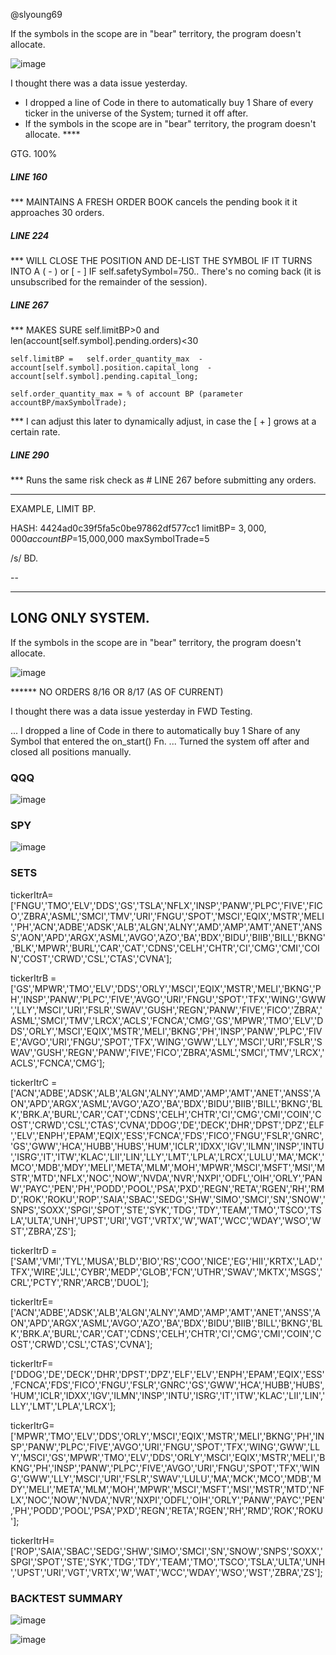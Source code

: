 @slyoung69


If the symbols in the scope are in "bear" territory, the program doesn't allocate.

![image](https://github.com/bdincerTrader/Fauconberg1/assets/127531384/a5a77712-6ce8-4830-8923-c941de511672)



I thought there was a data issue yesterday.
- I dropped a line of Code in there to automatically buy 1 Share of every ticker in the universe of the System; turned it off after.
- If the symbols in the scope are in "bear" territory, the program doesn't allocate. ****

GTG. 100%

##### LINE 160
*** MAINTAINS A FRESH ORDER BOOK
cancels the pending book it it approaches 30 orders.


##### LINE 224
*** WILL  CLOSE THE POSITION AND DE-LIST THE SYMBOL IF IT TURNS INTO A ( - ) or [ - ]
IF self.safetySymbol=750.. There's no coming back (it is unsubscribed for the remainder of the session).


##### LINE 267

*** MAKES SURE self.limitBP>0 and len(account[self.symbol].pending.orders)<30

    self.limitBP =   self.order_quantity_max  -   account[self.symbol].position.capital_long  -  account[self.symbol].pending.capital_long;

    self.order_quantity_max = % of account BP (parameter accountBP/maxSymbolTrade);

*** I can adjust this later to dynamically adjust, in case the [ + ] grows at a certain rate.


##### LINE 290
*** Runs the same risk check as # LINE 267 before submitting any orders.

-------------

EXAMPLE, LIMIT BP.

HASH: 4424ad0c39f5fa5c0be97862df577cc1
    limitBP= $3,000,000
    accountBP=$15,000,000
    maxSymbolTrade=5

/s/ BD.



--

***** 

## LONG ONLY SYSTEM.


If the symbols in the scope are in "bear" territory, the program doesn't allocate.

![image](https://github.com/bdincerTrader/Fauconberg1/assets/127531384/a5a77712-6ce8-4830-8923-c941de511672)



****** NO ORDERS 8/16 OR 8/17 (AS OF CURRENT)

I thought there was a data issue yesterday in FWD Testing.

... I dropped a line of Code in there to automatically buy 1 Share of any Symbol that entered the on_start() Fn.
... Turned the system off after and closed all positions manually.

   
### QQQ

![image](https://github.com/bdincerTrader/Fauconberg1/assets/127531384/f95f7686-877d-4395-8a1f-f3d6763f92bd)


### SPY
![image](https://github.com/bdincerTrader/Fauconberg1/assets/127531384/6196a24c-c272-4d31-8ae5-bee5e804c06c)


### SETS
    
tickerItrA=['FNGU','TMO','ELV','DDS','GS','TSLA','NFLX','INSP','PANW','PLPC','FIVE','FICO','ZBRA','ASML','SMCI','TMV','URI','FNGU','SPOT','MSCI','EQIX','MSTR','MELI','PH','ACN','ADBE','ADSK','ALB','ALGN','ALNY','AMD','AMP','AMT','ANET','ANSS','AON','APD','ARGX','ASML','AVGO','AZO','BA','BDX','BIDU','BIIB','BILL','BKNG','BLK','MPWR','BURL','CAR','CAT','CDNS','CELH','CHTR','CI','CMG','CMI','COIN','COST','CRWD','CSL','CTAS','CVNA'];
    
tickerItrB = ['GS','MPWR','TMO','ELV','DDS','ORLY','MSCI','EQIX','MSTR','MELI','BKNG','PH','INSP','PANW','PLPC','FIVE','AVGO','URI','FNGU','SPOT','TFX','WING','GWW','LLY','MSCI','URI','FSLR','SWAV','GUSH','REGN','PANW','FIVE','FICO','ZBRA','ASML','SMCI','TMV','LRCX','ACLS','FCNCA','CMG','GS','MPWR','TMO','ELV','DDS','ORLY','MSCI','EQIX','MSTR','MELI','BKNG','PH','INSP','PANW','PLPC','FIVE','AVGO','URI','FNGU','SPOT','TFX','WING','GWW','LLY','MSCI','URI','FSLR','SWAV','GUSH','REGN','PANW','FIVE','FICO','ZBRA','ASML','SMCI','TMV','LRCX','ACLS','FCNCA','CMG'];
    
tickerItrC = ['ACN','ADBE','ADSK','ALB','ALGN','ALNY','AMD','AMP','AMT','ANET','ANSS','AON','APD','ARGX','ASML','AVGO','AZO','BA','BDX','BIDU','BIIB','BILL','BKNG','BLK','BRK.A','BURL','CAR','CAT','CDNS','CELH','CHTR','CI','CMG','CMI','COIN','COST','CRWD','CSL','CTAS','CVNA','DDOG','DE','DECK','DHR','DPST','DPZ','ELF','ELV','ENPH','EPAM','EQIX','ESS','FCNCA','FDS','FICO','FNGU','FSLR','GNRC','GS','GWW','HCA','HUBB','HUBS','HUM','ICLR','IDXX','IGV','ILMN','INSP','INTU','ISRG','IT','ITW','KLAC','LII','LIN','LLY','LMT','LPLA','LRCX','LULU','MA','MCK','MCO','MDB','MDY','MELI','META','MLM','MOH','MPWR','MSCI','MSFT','MSI','MSTR','MTD','NFLX','NOC','NOW','NVDA','NVR','NXPI','ODFL','OIH','ORLY','PANW','PAYC','PEN','PH','PODD','POOL','PSA','PXD','REGN','RETA','RGEN','RH','RMD','ROK','ROKU','ROP','SAIA','SBAC','SEDG','SHW','SIMO','SMCI','SN','SNOW','SNPS','SOXX','SPGI','SPOT','STE','SYK','TDG','TDY','TEAM','TMO','TSCO','TSLA','ULTA','UNH','UPST','URI','VGT','VRTX','W','WAT','WCC','WDAY','WSO','WST','ZBRA','ZS'];

tickerItrD = ['SAM','VMI','TYL','MUSA','BLD','BIO','RS','COO','NICE','EG','HII','KRTX','LAD','TFX','WIRE','JLL','CYBR','MEDP','GLOB','FCN','UTHR','SWAV','MKTX','MSGS','CRL','PCTY','RNR','ARCB','DUOL'];

tickerItrE=['ACN','ADBE','ADSK','ALB','ALGN','ALNY','AMD','AMP','AMT','ANET','ANSS','AON','APD','ARGX','ASML','AVGO','AZO','BA','BDX','BIDU','BIIB','BILL','BKNG','BLK','BRK.A','BURL','CAR','CAT','CDNS','CELH','CHTR','CI','CMG','CMI','COIN','COST','CRWD','CSL','CTAS','CVNA'];

tickerItrF=['DDOG','DE','DECK','DHR','DPST','DPZ','ELF','ELV','ENPH','EPAM','EQIX','ESS','FCNCA','FDS','FICO','FNGU','FSLR','GNRC','GS','GWW','HCA','HUBB','HUBS','HUM','ICLR','IDXX','IGV','ILMN','INSP','INTU','ISRG','IT','ITW','KLAC','LII','LIN','LLY','LMT','LPLA','LRCX'];

tickerItrG=['MPWR','TMO','ELV','DDS','ORLY','MSCI','EQIX','MSTR','MELI','BKNG','PH','INSP','PANW','PLPC','FIVE','AVGO','URI','FNGU','SPOT','TFX','WING','GWW','LLY','MSCI','GS','MPWR','TMO','ELV','DDS','ORLY','MSCI','EQIX','MSTR','MELI','BKNG','PH','INSP','PANW','PLPC','FIVE','AVGO','URI','FNGU','SPOT','TFX','WING','GWW','LLY','MSCI','URI','FSLR','SWAV','LULU','MA','MCK','MCO','MDB','MDY','MELI','META','MLM','MOH','MPWR','MSCI','MSFT','MSI','MSTR','MTD','NFLX','NOC','NOW','NVDA','NVR','NXPI','ODFL','OIH','ORLY','PANW','PAYC','PEN','PH','PODD','POOL','PSA','PXD','REGN','RETA','RGEN','RH','RMD','ROK','ROKU'];
    
tickerItrH=['ROP','SAIA','SBAC','SEDG','SHW','SIMO','SMCI','SN','SNOW','SNPS','SOXX','SPGI','SPOT','STE','SYK','TDG','TDY','TEAM','TMO','TSCO','TSLA','ULTA','UNH','UPST','URI','VGT','VRTX','W','WAT','WCC','WDAY','WSO','WST','ZBRA','ZS'];
     
### BACKTEST SUMMARY

![image](https://github.com/bdincerTrader/Fauconberg1/assets/127531384/25b76d2a-e805-4c4f-af45-a39132ece9cf)





![image](https://github.com/bdincerTrader/Fauconberg1/assets/127531384/23a35d4a-66b8-4427-a1aa-4468eb8b4082)

